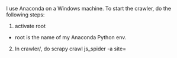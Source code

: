 

I use Anaconda on a Windows machine. To start the crawler, do the following steps:

1. activate root
  - root is the name of my Anaconda Python env.
  
2. In crawler/, do scrapy crawl js_spider -a site=<site name>